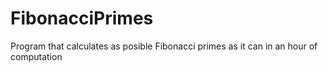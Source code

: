 # FibonacciPrimes
Program that calculates as posible Fibonacci primes as it can in an hour of computation
